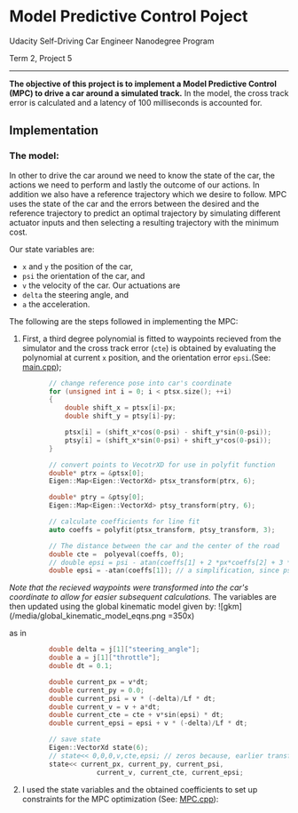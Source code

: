 # Model Predictive Control Poject
Udacity Self-Driving Car Engineer Nanodegree Program

Term 2, Project 5

---

**The objective of this project is to implement a Model Predictive Control (MPC) to drive a car around a simulated track.**
In the model, the cross track error is calculated and a latency of 100 milliseconds is accounted for.

## Implementation
### The model:
In other to drive the car around we need to know the state of the car, the actions we need to perform and lastly the outcome of our actions. In addition we also have a reference trajectory which we desire to follow. MPC uses the state of the car and the errors between the desired and the reference trajectory to predict an optimal trajectory by simulating different actuator inputs and then selecting a resulting trajectory with the minimum cost.

Our state variables are:
* `x` and `y` the position of the car,
* `psi` the orientation of the car, and
* `v` the velocity of the car.
Our actuations are
* `delta` the steering angle, and
* `a` the acceleration.

The following are the steps followed in implementing the MPC:

1. First, a third degree polynomial is fitted to waypoints recieved from the simulator and the cross track error (`cte`) is obtained by evaluating the polynomial at current `x` position, and the orientation error `epsi`.(See: [main.cpp](https://github.com/toluwajosh/CarND-MPC-Project/blob/debug_and_finish/src/main.cpp));
```cpp
          // change reference pose into car's coordinate
          for (unsigned int i = 0; i < ptsx.size(); ++i)
          {
              double shift_x = ptsx[i]-px;
              double shift_y = ptsy[i]-py;

              ptsx[i] = (shift_x*cos(0-psi) - shift_y*sin(0-psi));
              ptsy[i] = (shift_x*sin(0-psi) + shift_y*cos(0-psi));
          }

          // convert points to VecotrXD for use in polyfit function
          double* ptrx = &ptsx[0];
          Eigen::Map<Eigen::VectorXd> ptsx_transform(ptrx, 6);

          double* ptry = &ptsy[0];
          Eigen::Map<Eigen::VectorXd> ptsy_transform(ptry, 6);

          // calculate coefficients for line fit
          auto coeffs = polyfit(ptsx_transform, ptsy_transform, 3);

          // The distance between the car and the center of the road
          double cte =  polyeval(coeffs, 0);
          // double epsi = psi - atan(coeffs[1] + 2 *px*coeffs[2] + 3 *coeffs[3]*pow(px,2))
          double epsi = -atan(coeffs[1]); // a simplification, since psi=0 and px=0
```
*Note that the recieved waypoints were transformed into the car's coordinate to allow for easier subsequent calculations.*
The variables are then updated using the global kinematic model given by:
![gkm](/media/global_kinematic_model_eqns.png =350x)

as in
```cpp
          double delta = j[1]["steering_angle"];
          double a = j[1]["throttle"];
          double dt = 0.1;

          double current_px = v*dt;
          double current_py = 0.0;
          double current_psi = v * (-delta)/Lf * dt;
          double current_v = v + a*dt;
          double current_cte = cte + v*sin(epsi) * dt;
          double current_epsi = epsi + v * (-delta)/Lf * dt;

          // save state
          Eigen::VectorXd state(6);
          // state<< 0,0,0,v,cte,epsi; // zeros because, earlier transformations
          state<< current_px, current_py, current_psi, 
                      current_v, current_cte, current_epsi;
```

2. I used the state variables and the obtained coefficients to set up constraints for the MPC optimization
(See: [MPC.cpp](https://github.com/toluwajosh/CarND-MPC-Project/blob/debug_and_finish/src/MPC.cpp)):
